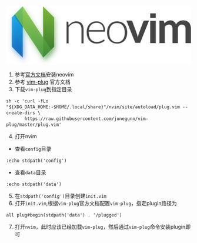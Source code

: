 ![](img/neovim-logo-shadow.png)  

1. 参考[官方文档](https://github.com/neovim/neovim/wiki/Installing-Neovim)安装neovim  
2. 参考 [vim-plug](https://github.com/junegunn/vim-plug) 官方文档 
3. 下载`vim-plug`到指定目录
```shell
sh -c 'curl -fLo "${XDG_DATA_HOME:-$HOME/.local/share}"/nvim/site/autoload/plug.vim --create-dirs \
       https://raw.githubusercontent.com/junegunn/vim-plug/master/plug.vim'
```   
4. 打开nvim     

* 查看`config`目录
```
:echo stdpath('config')  
```
* 查看`data`目录
```
:echo stdpath('data')  
```
5. 在`stdpath('config')`目录创建`init.vim`
6. 打开`init.vim`,根据`vim-plug`官方文档配置`vim-plug`，指定plugin路径为
```
all plug#begin(stdpath('data') . '/plugged')
```
7. 打开`nvim`，此时应该已经加载`vim-plug`，然后通过`vim-plug`命令安装plugin即可